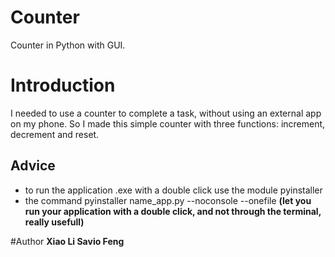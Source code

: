 # Counter
Counter in Python with GUI.
# Introduction
I needed to use a counter to complete a task, without using an external app on my phone. So I made this simple counter with three functions: increment, decrement and reset.

## Advice 
 - to run the application .exe with a double click use the module pyinstaller
 - the command pyinstaller name_app.py --noconsole --onefile **(let you run your application with a double click, and not through the terminal, really usefull)**

#Author
<b>Xiao Li Savio Feng</b>
